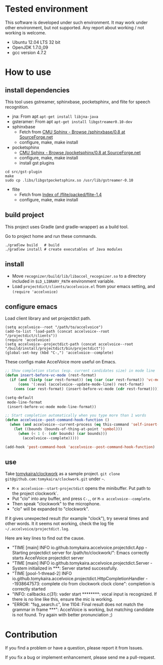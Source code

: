 # Tested environment

This software is developed under such environment.
It may work under other environment, but not supported.
Any report about working / not working is welcome.

- Ubuntu 12.04 LTS 32 bit
- OpenJDK 1.7.0_09
- gcc version 4.7.2

# How to use

## install dependencies

This tool uses gstreamer, sphinxbase, pocketsphinx, and flite for speech recognition.

- jna: From apt `apt-get install libjna-java`
- gsteramer: From apt `apt-get install libgstreamer0.10-dev`
- sphinxbase
    - Fetch from [CMU Sphinx - Browse /sphinxbase/0.8 at SourceForge.net](http://sourceforge.net/projects/cmusphinx/files/sphinxbase/0.8/)
    - configure, make, make install
- pocketsphinx
    - [CMU Sphinx - Browse /pocketsphinx/0.8 at SourceForge.net](http://sourceforge.net/projects/cmusphinx/files/pocketsphinx/0.8/)
    - configure, make, make install
    - install gst plugins

```shell
cd src/gst-plugin
make
sudo cp .libs/libgstpocketsphinx.so /usr/lib/gstreamer-0.10
```

- flite
    - Fetch from [Index of /flite/packed/flite-1.4](http://www.festvox.org/flite/packed/flite-1.4/)
    - configure, make, make install

## build project

This project uses Gradle (and gradle-wrapper) as a build tool.

Go to project home and run these commands.

    ./gradlew build   # build
    ./gradlew install # create executables of Java modules

## install

- Move `recognizer/build/lib/libaccel_recognizer.so` to a directory included in `$LD_LIBRARY_PATH` environment variable.
- Load `projectdict/clients/accelvoice.el` from your emacs setting, and `(require 'accelvoice)`

## configure emacs

Load client library and set projectdict path.

```
(setq accelvoice--root "/path/to/accelvoice")
(add-to-list 'load-path (concat accelvoice--root "/projectdict/clients"))
(require 'accelvoice)
(setq accelvoice--projectdict-path (concat accelvoice--root "/build/install/projectdict/bin/projectdict"))
(global-set-key (kbd "C-,") 'accelvoice--complete)
```

These configs make AccelVoice more useful on Emacs.

```lisp
;; Show completion status (esp. current candidates size) in mode line
(defun insert-before-vc-mode (rest-format)
  (if (and (listp (car rest-format)) (eq (car (car rest-format)) 'vc-mode))
      (cons '(:eval (accelvoice--update-mode-line)) rest-format)
    (cons (car rest-format) (insert-before-vc-mode (cdr rest-format)))))

(setq-default
 mode-line-format
 (insert-before-vc-mode mode-line-format))
```

```lisp
;; Start completion automatically when you type more than 1 words
(defun accelvoice--post-command-hook-function ()
  (when (and accelvoice--current-process (eq this-command 'self-insert-command))
    (let ((bounds (bounds-of-thing-at-point 'symbol)))
      (when (< 1 (- (cdr bounds) (car bounds)))
        (accelvoice--complete)))))

(add-hook 'post-command-hook 'accelvoice--post-command-hook-function)
```

## use

Take [tomykaira/clockwork](https://github.com/tomykaira/clockwork/) as a sample project.
`git clone git@github.com:tomykaira/clockwork.git` under `~`.

- `M-x accelvoice--start-projectdict` opens the minibuffer.  Put path to the project clockwork`.
- Put "clo" into any buffer, and press `C-,`, or `M-x accelvoice--complete`.
- Then speak "clockwork" to the microphone.
- "clo" will be expanded to "clockwork".

If it gives unexpected result (for example "clock"), try several times and other words.
It it seems not working, check the log file `~/.accelvoice/projectdict.log`.

Here are key lines to find out the cause.

- "TIME [main] INFO  io.github.tomykaira.accelvoice.projectdict.App - Starting projectdict server for /path/to/clockwork/": Emacs correctly starts AccelVoice projectdict server
- "TIME [main] INFO  io.github.tomykaira.accelvoice.projectdict.Server - System initialized in ***: Server started successfully.
- "TIME [pool-1-thread-2] INFO  io.github.tomykaira.accelvoice.projectdict.HttpCompletionHandler - -1938647573: complete clo from clockwork clock clone": completion is correctly started
- "INFO: callbacks.c(31): vader start ********: vocal input is recognized.  If there is no line like this, ensure the mic is working.
- "ERROR: "fsg_search.c", line 1104: Final result does not match the grammar in frame ***": AccelVoice is working, but matching candidate is not found. Try again with better pronunciation ;)

# Contribution

If you find a problem or have a question, please report it from Issues.

If you fix a bug or implement enhancement, please send me a pull-request.
